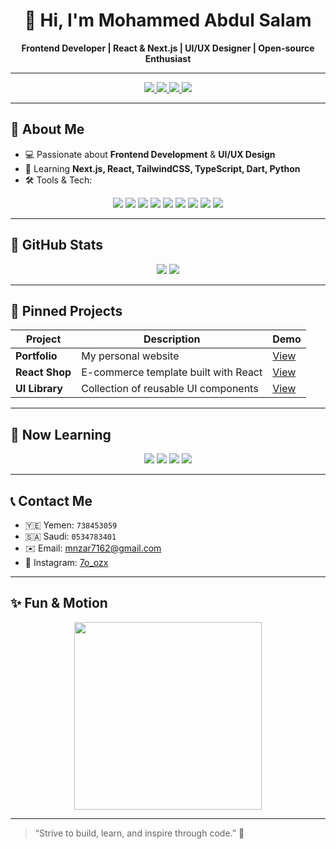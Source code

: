 <p align="center">
  <h1 align="center">👋 Hi, I'm Mohammed Abdul Salam</h1>
  <p align="center">
    <strong>Frontend Developer | React & Next.js | UI/UX Designer | Open-source Enthusiast</strong>
  </p>
</p>

---

<p align="center">
  <a href="https://www.linkedin.com/in/moode774">
    <img src="https://img.shields.io/badge/LinkedIn-0A66C2?style=for-the-badge&logo=linkedin&logoColor=white" />
  </a>
  <a href="https://twitter.com/moode774">
    <img src="https://img.shields.io/badge/Twitter-1DA1F2?style=for-the-badge&logo=twitter&logoColor=white" />
  </a>
  <a href="https://www.instagram.com/7o_ozx/">
    <img src="https://img.shields.io/badge/Instagram-E4405F?style=for-the-badge&logo=instagram&logoColor=white" />
  </a>
  <a href="mailto:mnzar7162@gmail.com">
    <img src="https://img.shields.io/badge/Email-D14836?style=for-the-badge&logo=gmail&logoColor=white" />
  </a>
</p>

---

## 🌌 About Me
- 💻 Passionate about **Frontend Development** & **UI/UX Design**
- 🌱 Learning **Next.js, React, TailwindCSS, TypeScript, Dart, Python**
- 🛠️ Tools & Tech: 

<p align="center">
  <img src="https://img.shields.io/badge/JavaScript-F7DF1E?style=for-the-badge&logo=javascript&logoColor=black" />
  <img src="https://img.shields.io/badge/TypeScript-3178C6?style=for-the-badge&logo=typescript&logoColor=white" />
  <img src="https://img.shields.io/badge/React-61DAFB?style=for-the-badge&logo=react&logoColor=black" />
  <img src="https://img.shields.io/badge/Next.js-000000?style=for-the-badge&logo=next.js&logoColor=white" />
  <img src="https://img.shields.io/badge/TailwindCSS-06B6D4?style=for-the-badge&logo=tailwind-css&logoColor=white" />
  <img src="https://img.shields.io/badge/Dart-0175C2?style=for-the-badge&logo=dart&logoColor=white" />
  <img src="https://img.shields.io/badge/Python-3776AB?style=for-the-badge&logo=python&logoColor=white" />
  <img src="https://img.shields.io/badge/Git-F05032?style=for-the-badge&logo=git&logoColor=white" />
  <img src="https://img.shields.io/badge/Figma-F24E1E?style=for-the-badge&logo=figma&logoColor=white" />
</p>

---

## 🚀 GitHub Stats
<p align="center">
  <img src="https://github-readme-stats.vercel.app/api?username=moode774&show_icons=true&theme=radical&hide_border=true" />
  <img src="https://github-readme-stats.vercel.app/api/top-langs/?username=moode774&layout=compact&theme=radical&hide_border=true" />
</p>

---

## 📂 Pinned Projects
| Project | Description | Demo |
|---------|-------------|------|
| **Portfolio** | My personal website | [View](https://moode774.dev) |
| **React Shop** | E-commerce template built with React | [View](https://github.com/moode774/react-shop) |
| **UI Library** | Collection of reusable UI components | [View](https://github.com/moode774/ui-library) |

---

## 🔮 Now Learning
<p align="center">
  <img src="https://img.shields.io/badge/React-61DAFB?style=for-the-badge&logo=react&logoColor=black&labelColor=470078" />
  <img src="https://img.shields.io/badge/Next.js-000000?style=for-the-badge&logo=next.js&logoColor=white&labelColor=470078" />
  <img src="https://img.shields.io/badge/TailwindCSS-06B6D4?style=for-the-badge&logo=tailwind-css&logoColor=white&labelColor=470078" />
  <img src="https://img.shields.io/badge/Three.js-000000?style=for-the-badge&logo=three.js&logoColor=white&labelColor=470078" />
</p>

---

## 📞 Contact Me
- 🇾🇪 Yemen: `738453059`  
- 🇸🇦 Saudi: `0534783401`  
- ✉️ Email: [mnzar7162@gmail.com](mailto:mnzar7162@gmail.com)  
- 📸 Instagram: [7o_ozx](https://www.instagram.com/7o_ozx/)

---

## ✨ Fun & Motion
<p align="center">
  <img src="https://media.giphy.com/media/3o7aD6g9wbRgzX0HNa/giphy.gif" width="300" />
</p>

---

> “Strive to build, learn, and inspire through code.” 💜
